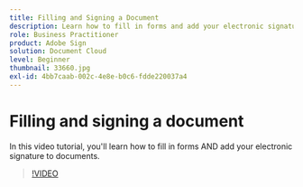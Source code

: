 ```yaml
---
title: Filling and Signing a Document
description: Learn how to fill in forms and add your electronic signature to documents
role: Business Practitioner
product: Adobe Sign
solution: Document Cloud
level: Beginner
thumbnail: 33660.jpg
exl-id: 4bb7caab-002c-4e8e-b0c6-fdde220037a4
---
```

# Filling and signing a document

In this video tutorial, you'll learn how to fill in forms AND add your electronic signature to documents.

>[!VIDEO](https://video.tv.adobe.com/v/33660?hidetitle=true)
